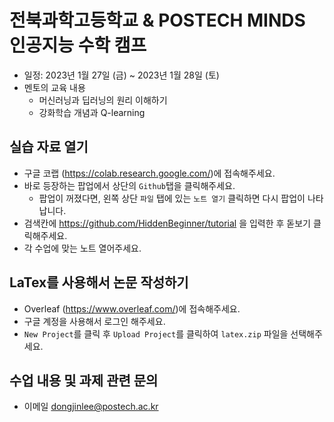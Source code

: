 # 전북과학고등학교 & POSTECH MINDS 인공지능 수학 캠프
- 일정: 2023년 1월 27일 (금) ~ 2023년 1월 28일 (토)
- 멘토의 교육 내용
    - 머신러닝과 딥러닝의 원리 이해하기
    - 강화학습 개념과 Q-learning

## 실습 자료 열기
- 구글 코랩 (https://colab.research.google.com/)에 접속해주세요.
- 바로 등장하는 팝업에서 상단의 `Github`탭을 클릭해주세요.
    - 팝업이 꺼졌다면, 왼쪽 상단 `파일` 탭에 있는 `노트 열기` 클릭하면 다시 팝업이 나타납니다.
- 검색칸에 https://github.com/HiddenBeginner/tutorial 을 입력한 후 돋보기 클릭해주세요.
- 각 수업에 맞는 노트 열어주세요.

## LaTex를 사용해서 논문 작성하기
- Overleaf (https://www.overleaf.com/)에 접속해주세요.
- 구글 계정을 사용해서 로그인 해주세요.
- `New Project`를 클릭 후 `Upload Project`를 클릭하여 `latex.zip` 파일을 선택해주세요.

## 수업 내용 및 과제 관련 문의
- 이메일 dongjinlee@postech.ac.kr
